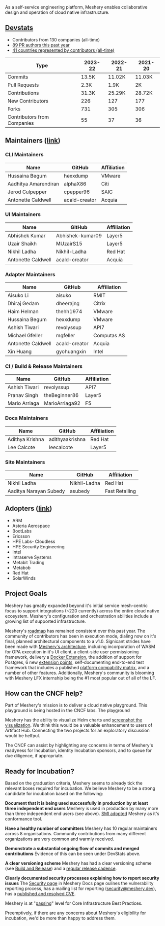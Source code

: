 As a self-service engineering platform, Meshery enables collaborative design and operation of cloud native infrastructure.

## [Devstats](https://meshery.devstats.cncf.io/)

- Contributors from 130 companies (all-time)
- [89 PR authors this past year](https://meshery.devstats.cncf.io/d/22/prs-authors-table?orgId=1&var-period_name=Last%20year&var-repogroup_name=All)
- [41 countries represented by contributors (all-time)](https://meshery.devstats.cncf.io/d/18/overall-project-statistics-table?orgId=1&var-period_name=Last%20decade&var-repogroup_name=All)


| Type | 2023-22 | 2022-21 | 2021-20
| --- | --- | --- | --- |
| Commits | 13.5K | 11.02K | 11.03K |
| Pull Requests | 2.3K | 1.9K | 2K |
| Contributions | 31.3K | 25.29K | 28.72K |
| New Contributors | 226 | 127 |177 |
| Forks | 731 | 305 | 306 |
| Contributors from Companies | 55 | 37 | 36 |




## Maintainers ([link](https://github.com/meshery/meshery/blob/master/MAINTAINERS.md))

### CLI Maintainers

| Name                    | GitHub            | Affiliation |
| ----------------------- | ----------------- | ----------- |
| Hussaina Begum          | hexxdump          | VMware      |
| Aadhitya Amarendiran    | alphaX86          | Citi        |
| Jerod Culpepper         | cpepper96         | SAIC        |
| Antonette Caldwell      | acald-creator     | Acquia      |

### UI Maintainers

| Name                | GitHub                 | Affiliation |
| ------------------- | ---------------------- | ----------- |
| Abhishek Kumar      | Abhishek-kumar09       | Layer5      |
| Uzair Shaikh        | MUzairS15              | Layer5      |
| Nikhil Ladha        | Nikhil-Ladha           | Red Hat     |
| Antonette Caldwell  | acald-creator          | Acquia      |

### Adapter Maintainers

| Name                | GitHub        | Affiliation |
| ------------------- | ------------- | ----------- |
| Aisuko Li           | aisuko        | RMIT        |
| Dhiraj Gedam        | dheerajng     | Citrix      |
| Haim Helman         | thehh1974     | VMware      |
| Hussaina Begum      | hexxdump      | VMware      |
| Ashish Tiwari       | revolyssup    | API7        |
| Michael Gfeller     | mgfeller      | Computas AS |
| Antonette Caldwell  | acald-creator | Acquia      |
| Xin Huang           | gyohuangxin   | Intel       |

### CI / Build & Release Maintainers

| Name                  | GitHub             | Affiliation |
| --------------------- | ------------------ | ----------- |
| Ashish Tiwari         | revolyssup         | API7        |
| Pranav Singh          | theBeginner86      | Layer5      |
| Mario Arriaga         | MarioArriaga92     | F5          |

### Docs Maintainers

| Name              | GitHub          | Affiliation |
| ----------------- | --------------- | ----------- |
| Adithya Krishna   | adithyaakrishna | Red Hat     |
| Lee Calcote       | leecalcote      | Layer5      |

### Site Maintainers

| Name                    | GitHub       | Affiliation    |
| ----------------------  | -----------  | -------------- |
| Nikhil Ladha            | Nikhil-Ladha | Red Hat        |
| Aaditya Narayan Subedy  | asubedy      | Fast Retailing |

## Adopters ([link](https://github.com/meshery/meshery/blob/master/ADOPTERS.md))

- ARM
- Asteria Aerospace
- BootLabs
- Ericsson
- HPE Labs- Cloudless
- HPE Security Engineering
- Intel
- Intraserve Systems
- Metabit Trading
- Metabob
- Red Hat
- SolarWinds

## Project Goals

Meshery has greatly expanded beyond it's initial service mesh-centric focus to support integrations (~220 currently) across the entire cloud native ecosystem. Meshery's configuration and orchestration abilities include a growing list of supported infrastructure.

Meshery's [roadmap](https://github.com/meshery/meshery/blob/master/ROADMAP.md) has remained consistent over this past year. The community of contributors has been in execution mode, dialing now on it's final, planned architectural components to a v1.0. Signicant strides have been made with [Meshery's architecture](https://docs.meshery.io/concepts), including incorporation of WASM for OPA execution in it's UI client, a client-side user permissioning framework, delivery a [Docker Extension](https://docs.meshery.io/installation/platforms/docker-extension), the addition of support for Postgres, 6 new [extension points](https://docs.meshery.io/extensibility), self-documenting end-to-end test framework that includes a published [platform compability matrix](https://docs.meshery.io/installation/platforms), and a number of other features. Additionally, Meshery's community is blooming with Meshery LFX internship being the #1 most popular out of all of the LF.

## How can the CNCF help?

Part of Meshery's mission is to deliver a cloud native playground. This playground is being hosted in the CNCF labs. The playground 

Meshery has the ability to visualize Helm charts and [screenshot the visualization](https://github.com/meshery/meshery/pull/8498#issuecomment-1681369650). We think this would be a valuable enhancement to users of Artifact Hub. Connecting the two projects for an exploratory discussion would be helfpul.

The CNCF can assist by highlighting any concerns in terms of Meshery's readyness for Incubation, identity Incubation sponsors, and to queue for due diligence, if appropriate.

## Ready for Incubation?

Based on the graduation criteria, Meshery seems to already tick the relevant boxes required for incubation. We believe Meshery to be a strong candidate for incubation based on the following:

**Document that it is being used successfully in production by at least three independent end users**
Meshery is used in production by many more than three independent end users (see above). [SMI adopted](https://smi-spec.io/blog/validating-smi-conformance-with-meshery/) Meshery as it's conformance tool.

**Have a healthy number of committers**
Meshery has 10 regular maintainers across 8 organisations. Community contributions from many different organizations are very common and warmly received.

**Demonstrate a substantial ongoing flow of commits and merged contributions**
Evidence of this can be seen under DevStats above.

**A clear versioning scheme**
Meshery has had a clear versioning scheme (see [Build and Release](https://docs.meshery.io/project/contributing/build-and-release)) and a [regular release cadence](https://docs.meshery.io/project/releases).

**Clearly documented security processes explaining how to report security issues**
The [Security page](https://docs.meshery.io/project/security-vulnerabilities) in Meshery Docs page oulines the vulnerability reporting process, has a mailing list for reporting (security@meshery.dev), has a [published and resolved CVE](https://docs.meshery.io/project/security-vulnerabilities#list-of-announced-vulnerabilities).

Meshery is at "[passing](https://bestpractices.coreinfrastructure.org/projects/3564)" level for Core Infrastructure Best Practices.

Preemptively, if there are any concerns about Meshery's eligibility for incubation, we'd be more than happy to address them. 
